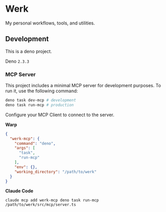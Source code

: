 # Werk

My personal workflows, tools, and utilities.

## Development

This is a deno project.

Deno `2.3.3`

### MCP Server

This project includes a minimal MCP server for development purposes. To run it, use the following command:

```bash
deno task dev-mcp # development
deno task run-mcp # production
```

Configure your MCP Client to connect to the server.

**Warp**
```json
{
  "werk-mcp": {
    "command": "deno",
    "args": [
      "task",
      "run-mcp"
    ],
    "env": {},
    "working_directory": "/path/to/werk"
  }
}
```

**Claude Code**
```shell
claude mcp add werk-mcp deno task run-mcp /path/to/werk/src/mcp/server.ts
```
